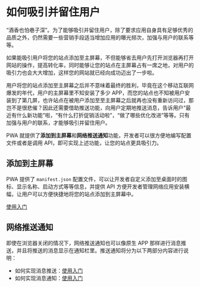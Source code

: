 # 如何吸引并留住用户

“酒香也怕巷子深”。为了能够吸引并留住用户，除了要求应用自身具有足够优秀的品质之外，仍然需要一些营销手段适当增加应用的曝光频次，加强与用户的联系等等。

如果能吸引用户将您的站点添加至主屏幕，不但能够省去用户先打开浏览器再打开网站的操作，提高转化率，同时能够让您的站点在主屏幕占有一席之地，对用户的吸引力也会大大增加，这样您的网站就已经向成功迈出了一步啦。

用户将您的站点添加至主屏幕之后并不意味着最终的胜利，毕竟在这个移动互联网爆发的年代，用户的主屏幕里不知安装了多少 APP，而您的站点也不知被用户安装到了第几屏，也许站点在被用户添加至至主屏幕之后就再也没有重新访问过，那岂不是很悲催？因此还需要借助推送功能，向用户定期地推送消息，告诉用户“最近有什么新功能”啦，“有什么打折促销活动啦”，“做了哪些优化改进”等等。只有加强与用户的联系，才能够吸引并留住用户。

PWA 就提供了**添加到主屏幕**和**网络推送通知**功能，开发者可以很方便地编写配置文件或者是调用 API，即可实现上述功能，让您的站点更具吸引力。

## 添加到主屏幕

PWA 提供了 `manifest.json` 配置文件，可以让开发者自定义添加至桌面时的图标、显示名称、启动方式等等信息，并提供 API 方便开发者管理网络应用安装横幅，让用户可以方便快捷地将您的站点添加到主屏幕中。

[使用入门](./add-to-home-screen/introduction.md)

## 网络推送通知

即使在浏览器关闭的情况下，网络推送通知也可以像原生 APP 那样进行消息推送，并且将推送的消息显示在通知栏里。推送通知将分为以下两部分内容进行说明：

- 如何实现消息推送：[使用入门](./how-push-works.md)
- 如何实现消息通知：[使用入门](./notification/notification-introduction.md)
